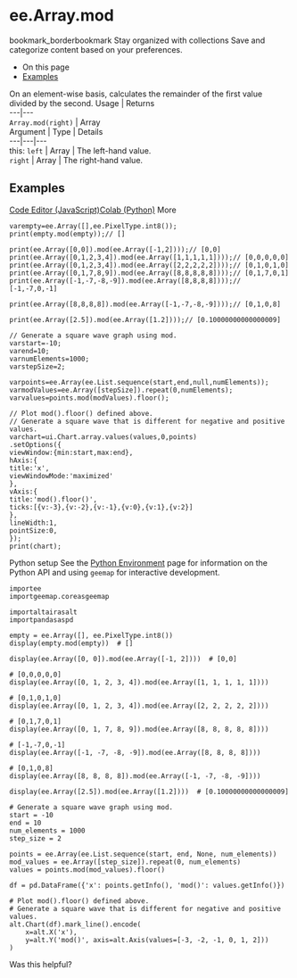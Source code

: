  
#  ee.Array.mod
bookmark_borderbookmark Stay organized with collections  Save and categorize content based on your preferences.
  * On this page
  * [Examples](https://developers.google.com/earth-engine/apidocs/ee-array-mod#examples)


On an element-wise basis, calculates the remainder of the first value divided by the second.
Usage | Returns  
---|---  
`Array.mod(right)` | Array  
Argument | Type | Details  
---|---|---  
this: `left` | Array | The left-hand value.  
`right` | Array | The right-hand value.  
## Examples
[Code Editor (JavaScript)](https://developers.google.com/earth-engine/apidocs/ee-array-mod#code-editor-javascript-sample)[Colab (Python)](https://developers.google.com/earth-engine/apidocs/ee-array-mod#colab-python-sample) More
```
varempty=ee.Array([],ee.PixelType.int8());
print(empty.mod(empty));// []

print(ee.Array([0,0]).mod(ee.Array([-1,2])));// [0,0]
print(ee.Array([0,1,2,3,4]).mod(ee.Array([1,1,1,1,1])));// [0,0,0,0,0]
print(ee.Array([0,1,2,3,4]).mod(ee.Array([2,2,2,2,2])));// [0,1,0,1,0]
print(ee.Array([0,1,7,8,9]).mod(ee.Array([8,8,8,8,8])));// [0,1,7,0,1]
print(ee.Array([-1,-7,-8,-9]).mod(ee.Array([8,8,8,8])));// [-1,-7,0,-1]

print(ee.Array([8,8,8,8]).mod(ee.Array([-1,-7,-8,-9])));// [0,1,0,8]

print(ee.Array([2.5]).mod(ee.Array([1.2])));// [0.10000000000000009]

// Generate a square wave graph using mod.
varstart=-10;
varend=10;
varnumElements=1000;
varstepSize=2;

varpoints=ee.Array(ee.List.sequence(start,end,null,numElements));
varmodValues=ee.Array([stepSize]).repeat(0,numElements);
varvalues=points.mod(modValues).floor();

// Plot mod().floor() defined above.
// Generate a square wave that is different for negative and positive values.
varchart=ui.Chart.array.values(values,0,points)
.setOptions({
viewWindow:{min:start,max:end},
hAxis:{
title:'x',
viewWindowMode:'maximized'
},
vAxis:{
title:'mod().floor()',
ticks:[{v:-3},{v:-2},{v:-1},{v:0},{v:1},{v:2}]
},
lineWidth:1,
pointSize:0,
});
print(chart);
```
Python setup
See the [ Python Environment](https://developers.google.com/earth-engine/guides/python_install) page for information on the Python API and using `geemap` for interactive development.
```
importee
importgeemap.coreasgeemap
```
```
importaltairasalt
importpandasaspd

empty = ee.Array([], ee.PixelType.int8())
display(empty.mod(empty))  # []

display(ee.Array([0, 0]).mod(ee.Array([-1, 2])))  # [0,0]

# [0,0,0,0,0]
display(ee.Array([0, 1, 2, 3, 4]).mod(ee.Array([1, 1, 1, 1, 1])))

# [0,1,0,1,0]
display(ee.Array([0, 1, 2, 3, 4]).mod(ee.Array([2, 2, 2, 2, 2])))

# [0,1,7,0,1]
display(ee.Array([0, 1, 7, 8, 9]).mod(ee.Array([8, 8, 8, 8, 8])))

# [-1,-7,0,-1]
display(ee.Array([-1, -7, -8, -9]).mod(ee.Array([8, 8, 8, 8])))

# [0,1,0,8]
display(ee.Array([8, 8, 8, 8]).mod(ee.Array([-1, -7, -8, -9])))

display(ee.Array([2.5]).mod(ee.Array([1.2])))  # [0.10000000000000009]

# Generate a square wave graph using mod.
start = -10
end = 10
num_elements = 1000
step_size = 2

points = ee.Array(ee.List.sequence(start, end, None, num_elements))
mod_values = ee.Array([step_size]).repeat(0, num_elements)
values = points.mod(mod_values).floor()

df = pd.DataFrame({'x': points.getInfo(), 'mod()': values.getInfo()})

# Plot mod().floor() defined above.
# Generate a square wave that is different for negative and positive values.
alt.Chart(df).mark_line().encode(
    x=alt.X('x'),
    y=alt.Y('mod()', axis=alt.Axis(values=[-3, -2, -1, 0, 1, 2]))
)
```

Was this helpful?

